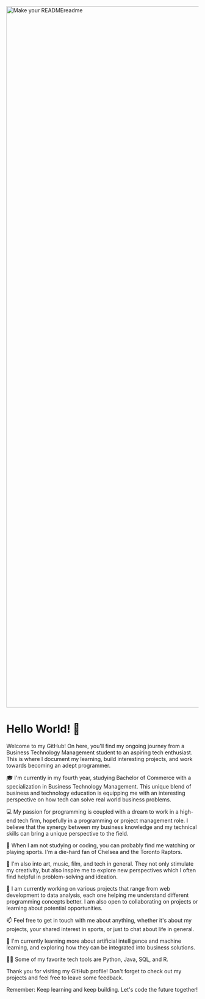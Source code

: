


<img width="1834" alt="Make your READMEreadme" src="https://github.com/malikkali14/malikkali14/assets/126530790/c5efb83a-f9c5-4f70-8472-5c50459b060a">

<h1>Hello World! 👋</h1> 


Welcome to my GitHub! On here, you'll find my ongoing journey from a Business Technology Management student to an aspiring tech enthusiast. This is where I document my learning, build interesting projects, and work towards becoming an adept programmer.

🎓 I'm currently in my fourth year, studying Bachelor of Commerce with a specialization in Business Technology Management. This unique blend of business and technology education is equipping me with an interesting perspective on how tech can solve real world business problems.

💻 My passion for programming is coupled with a dream to work in a high-end tech firm, hopefully in a programming or project management role. I believe that the synergy between my business knowledge and my technical skills can bring a unique perspective to the field.

🏀 When I am not studying or coding, you can probably find me watching or playing sports. I'm a die-hard fan of Chelsea and the Toronto Raptors.

🎨 I'm also into art, music, film, and tech in general. They not only stimulate my creativity, but also inspire me to explore new perspectives which I often find helpful in problem-solving and ideation.

🔭 I am currently working on various projects that range from web development to data analysis, each one helping me understand different programming concepts better. I am also open to collaborating on projects or learning about potential opportunities.

📫 Feel free to get in touch with me about anything, whether it's about my projects, your shared interest in sports, or just to chat about life in general.

🌱 I'm currently learning more about artificial intelligence and machine learning, and exploring how they can be integrated into business solutions.

👨‍💻 Some of my favorite tech tools are Python, Java, SQL, and R.

Thank you for visiting my GitHub profile! Don't forget to check out my projects and feel free to leave some feedback.

Remember: Keep learning and keep building. Let's code the future together!

